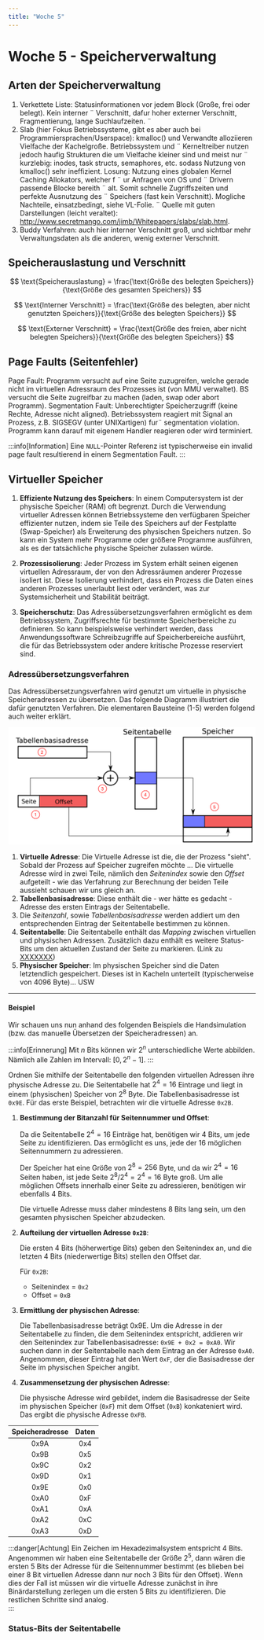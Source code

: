 ```yaml
---
title: "Woche 5"
---
```


# Woche 5 - Speicherverwaltung

## Arten der Speicherverwaltung
1. Verkettete Liste: Statusinformationen vor jedem Block (Große, frei oder belegt). Kein interner ¨
   Verschnitt, dafur hoher externer Verschnitt, Fragmentierung, lange Suchlaufzeiten. ¨
2. Slab (hier Fokus Betriebssysteme, gibt es aber auch bei Programmiersprachen/Userspace): kmalloc() und Verwandte alloziieren Vielfache der Kachelgroße. Betriebssystem und ¨
   Kerneltreiber nutzen jedoch haufig Strukturen die um Vielfache kleiner sind und meist nur ¨
   kurzlebig: inodes, task structs, semaphores, etc. sodass Nutzung von kmalloc() sehr ineffizient.
   Losung: Nutzung eines globalen Kernel Caching Allokators, welcher f ¨ ur Anfragen von OS und ¨
   Drivern passende Blocke bereith ¨ alt. Somit schnelle Zugriffszeiten und perfekte Ausnutzung des ¨
   Speichers (fast kein Verschnitt). Mogliche Nachteile, einsatzbedingt, siehe VL-Folie. ¨
   Quelle mit guten Darstellungen (leicht veraltet):
   http://www.secretmango.com/jimb/Whitepapers/slabs/slab.html.
3. Buddy Verfahren: auch hier interner Verschnitt groß, und sichtbar mehr Verwaltungsdaten als die anderen, wenig externer Verschnitt.

## Speicherauslastung und Verschnitt
$$
\text{Speicherauslastung} = \frac{\text{Größe des belegten Speichers}}{\text{Größe des gesamten Speichers}}
$$

$$
\text{Interner Verschnitt} = \frac{\text{Größe des belegten, aber nicht genutzten Speichers}}{\text{Größe des belegten Speichers}}
$$

$$
\text{Externer Verschnitt} = \frac{\text{Größe des freien, aber nicht belegten Speichers}}{\text{Größe des belegten Speichers}}
$$

## Page Faults (Seitenfehler)
Page Fault: Programm versucht auf eine Seite zuzugreifen, welche gerade nicht im virtuellen
Adressraum des Prozesses ist (von MMU verwaltet). BS versucht die Seite zugreifbar zu machen
(laden, swap oder abort Programm).
Segmentation Fault: Unberechtigter Speicherzugriff (keine Rechte, Adresse nicht aligned).
Betriebssystem reagiert mit Signal an Prozess, z.B. SIGSEGV (unter UNIXartigen) fur¨ segmentation violation. Programm kann darauf mit eigenem Handler reagieren oder wird terminiert.

:::info[Information]
Eine `NULL`-Pointer Referenz ist typischerweise ein invalid page fault resultierend in einem
Segmentation Fault.
:::

## Virtueller Speicher
1. **Effiziente Nutzung des Speichers**: In einem Computersystem ist der physische Speicher (RAM) oft begrenzt. Durch die Verwendung virtueller Adressen können Betriebssysteme den verfügbaren Speicher effizienter nutzen, indem sie Teile des Speichers auf der Festplatte (Swap-Speicher) als Erweiterung des physischen Speichers nutzen. So kann ein System mehr Programme oder größere Programme ausführen, als es der tatsächliche physische Speicher zulassen würde.

2. **Prozessisolierung**: Jeder Prozess im System erhält seinen eigenen virtuellen Adressraum, der von den Adressräumen anderer Prozesse isoliert ist. Diese Isolierung verhindert, dass ein Prozess die Daten eines anderen Prozesses unerlaubt liest oder verändert, was zur Systemsicherheit und Stabilität beiträgt.

3. **Speicherschutz**: Das Adressübersetzungsverfahren ermöglicht es dem Betriebssystem, Zugriffsrechte für bestimmte Speicherbereiche zu definieren. So kann beispielsweise verhindert werden, dass Anwendungssoftware Schreibzugriffe auf Speicherbereiche ausführt, die für das Betriebssystem oder andere kritische Prozesse reserviert sind.

### Adressübersetzungsverfahren
Das Adressübersetzungsverfahren wird genutzt um virtuelle in physische Speicheradressen zu übersetzen. Das folgende Diagramm illustriert die dafür genutzten Verfahren. Die elementaren Bausteine (1-5) werden folgend auch weiter erklärt. 

![virt_addr_uebersetzung](./assets/virt_addr_uebersetzung.png)

1. **Virtuelle Adresse**: Die Virtuelle Adresse ist die, die der Prozess "sieht". Sobald der Prozess auf Speicher zugreifen möchte ...
   Die virtuelle Adresse wird in zwei Teile, nämlich den _Seitenindex_ sowie den _Offset_ aufgeteilt - wie das Verfahrung zur Berechnung der beiden Teile aussieht schauen wir uns gleich an. 
2. **Tabellenbasisadresse**: Diese enthält die - wer hätte es gedacht - Adresse des ersten Eintrags der Seitentabelle. 
3. Die _Seitenzahl_, sowie _Tabellenbasisadresse_ werden addiert um den entsprechenden Eintrag der Seitentabelle bestimmen zu können. 
4. **Seitentabelle**: Die Seitentabelle enthält das _Mapping_ zwischen virtuellen und physischen Adressen. Zusätzlich dazu enthält es weitere Status-Bits um den aktuellen Zustand der Seite zu markieren. (Link zu [XXXXXXX](#status-bits-der-seitentabelle))
5. **Physischer Speicher**: Im physischen Speicher sind die Daten letztendlich gespeichert. Dieses ist in Kacheln unterteilt (typischerweise von 4096 Byte)... USW

---

#### Beispiel
Wir schauen uns nun anhand des folgenden Beispiels die Handsimulation (bzw. das manuelle Übersetzen der Speicheradressen) an. 

:::info[Erinnerung]
Mit $n$ Bits können wir $2^n$ unterschiedliche Werte abbilden. Nämlich alle Zahlen im Intervall: $[0, 2^n-1]$.
:::

Ordnen Sie mithilfe der Seitentabelle den folgenden virtuellen Adressen ihre physische Adresse zu.
Die Seitentabelle hat $2^4 = 16$ Eintrage und liegt in einem (physischen) Speicher von $2^8$ Byte. Die Tabellenbasisadresse ist `0x9E`. Für das erste Beispiel, betrachten wir die virtuelle Adresse `0x2B`. 

1. **Bestimmung der Bitanzahl für Seitennummer und Offset**:

   Da die Seitentabelle $2^4 = 16$ Einträge hat, benötigen wir $4$ Bits, um jede Seite zu identifizieren. Das ermöglicht es uns, jede der $16$ möglichen Seitennummern zu adressieren.

   Der Speicher hat eine Größe von $2^8 = 256$ Byte, und da wir $2^4 = 16$ Seiten haben, ist jede Seite $2^8 / 2^4 = 2^4 = 16$ Byte groß. Um alle möglichen Offsets innerhalb einer Seite zu adressieren, benötigen wir ebenfalls $4$ Bits.

   Die virtuelle Adresse muss daher mindestens $8$ Bits lang sein, um den gesamten physischen Speicher abzudecken.

2. **Aufteilung der virtuellen Adresse `0x2B`**:

   Die ersten $4$ Bits (höherwertige Bits) geben den Seitenindex an, und die letzten $4$ Bits (niederwertige Bits) stellen den Offset dar.

   Für `0x2B`:
   - Seitenindex = `0x2`
   - Offset = `0xB`

3. **Ermittlung der physischen Adresse**:

   Die Tabellenbasisadresse beträgt 0x9E. Um die Adresse in der Seitentabelle zu finden, die dem Seitenindex entspricht, addieren wir den Seitenindex zur Tabellenbasisadresse: `0x9E + 0x2 = 0xA0`.
   Wir suchen dann in der Seitentabelle nach dem Eintrag an der Adresse `0xA0`. Angenommen, dieser Eintrag hat den Wert `0xF`, der die Basisadresse der Seite im physischen Speicher angibt.

4. **Zusammensetzung der physischen Adresse**:

   Die physische Adresse wird gebildet, indem die Basisadresse der Seite im physischen Speicher (`0xF`) mit dem Offset (`0xB`) konkateniert wird. Das ergibt die physische Adresse `0xFB`.

| Speicheradresse | Daten |
|:---------------:|:-----:|
|      0x9A       |  0x4  |
|      0x9B       |  0x5  |
|      0x9C       |  0x2  |
|      0x9D       |  0x1  |
|      0x9E       |  0x0  |
|      0xA0       |  0xF  |
|      0xA1       |  0xA  |
|      0xA2       |  0xC  |
|      0xA3       |  0xD  |

:::danger[Achtung]
Ein Zeichen im Hexadezimalsystem entspricht $4$ Bits. Angenommen wir haben eine Seitentabelle der Größe $2^5$, dann wären die ersten $5$ Bits der Adresse für die Seitennummer bestimmt (es blieben bei einer $8$ Bit virtuellen Adresse dann nur noch $3$ Bits für den Offset). Wenn dies der Fall ist müssen wir die virtuelle Adresse zunächst in ihre Binärdarstellung zerlegen um die ersten $5$ Bits zu identifizieren. Die restlichen Schritte sind analog.  
:::

### Status-Bits der Seitentabelle
